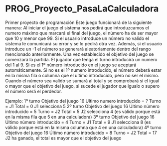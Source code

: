 # PROG_Proyecto_PasaLaCalculadora
Primer proyecto de programación 
Este juego funcionará de la siguiente manera:
Al iniciar el juego el sistema nos pedirá que introduzcamos el numero máximo que
marcará el final del juego, el número ha de ser mayor que 10 y menor que 99. Si el
usuario introduce un número no valido el sistema le comunicará su error y se lo pedirá
otra vez.
Además, si el usuario introduce un -1 el número se generará aleatoriamente dentro del
rango mencionado anteriormente.
Una vez establecido el objetivo del juego se comenzará la partida.
El jugador que tenga el turno introducirá un numero del 1 al 9.
Si es el 1º número introducido en el juego se aceptará automáticamente.
Si no es el 1º numero introducido, el número deberá estar en la misma fila o columna
que el ultimo introducido, pero no ser el mismo.
Cuando el número sea valido se sumará al total y se comprobará si el igual o mayor que
el objetivo del juego, si sucede el jugador que igualo o supero el número será el
perdedor.

Ejemplo:
1º turno
Objetivo del juego 16
Ultimo numero introducido = ?
Turno = J1
Total = 0
J1 selecciona 5
2º turno
Objetivo del juego 16
Último número introducido = 5
Turno = J2
Total = 5
J2 selecciona 4 (es válido porque está en la misma fila que 5 en una calculadora)
3º turno
Objetivo del juego 16
Último número introducido = 4
Turno = J1
Total = 9
J1 selecciona 8 (es válido porque está en la misma columna que 4 en una calculadora)
4º turno
Objetivo del juego 16
Último número introducido = 8
Turno = J2
Total = 17
J2 ha ganado, el total es mayor que el objetivo del juego
